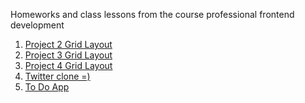 Homeworks and class lessons from the course professional frontend development
<br>
1. [Project 2 Grid Layout](https://angemariya.github.io/FE-Prof-Main/Project-2/index.html)
2. [Project 3 Grid Layout](https://angemariya.github.io/FE-Prof-Main/Project-3/index.html)
3. [Project 4 Grid Layout](https://angemariya.github.io/FE-Prof-Main/Project-4/index.html)
4. [Twitter clone =)](https://angemariya.github.io/FE-Prof-Main/Project-5%20Twitter/index.html)
5. [To Do App](https://angemariya.github.io/FE-Prof-Main/Project-9-LocalStorage/index.html)
